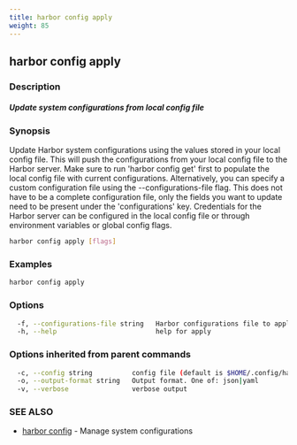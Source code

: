 ```yaml
---
title: harbor config apply
weight: 85
---
```

## harbor config apply

### Description

##### Update system configurations from local config file

### Synopsis

Update Harbor system configurations using the values stored in your local config file.
This will push the configurations from your local config file to the Harbor server.
Make sure to run 'harbor config get' first to populate the local config file with current configurations. Alternatively, you can specify a custom configuration file using the --configurations-file flag. This does not have to be a complete configuration file, only the fields you want to update need to be present under the 'configurations' key. Credentials for the Harbor server can be configured in the local config file or through environment variables or global config flags.

```sh
harbor config apply [flags]
```

### Examples

```sh
harbor config apply
```

### Options

```sh
  -f, --configurations-file string   Harbor configurations file to apply (default is $HOME/.harbor/config.yaml). This file should contain the 'configurations' key with the fields you want to update. If not specified, it will use the default Harbor config file.
  -h, --help                         help for apply
```

### Options inherited from parent commands

```sh
  -c, --config string          config file (default is $HOME/.config/harbor-cli/config.yaml)
  -o, --output-format string   Output format. One of: json|yaml
  -v, --verbose                verbose output
```

### SEE ALSO

* [harbor config](harbor-config.md)	 - Manage system configurations

